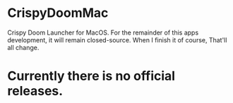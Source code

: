 # CrispyDoomMac
Crispy Doom Launcher for MacOS.
For the remainder of this apps development, it will remain closed-source. When I finish it of course, That'll all change.

# Currently there is no official releases.
